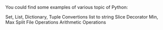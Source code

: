 You could find some examples of various topic of Python: 

Set, List, Dictionary, Tuple
Convertions list to string
Slice
Decorator
Min, Max
Split
File Operations
Arithmetic Operations
